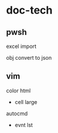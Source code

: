 
# doc-tech


## pwsh

excel import

obj convert to json


## vim

color html
- cell large


autocmd
- evnt lst



